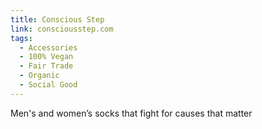 ```yaml
---
title: Conscious Step
link: consciousstep.com
tags:
  - Accessories
  - 100% Vegan
  - Fair Trade
  - Organic
  - Social Good
---
```

Men's and women’s socks that fight for causes that matter